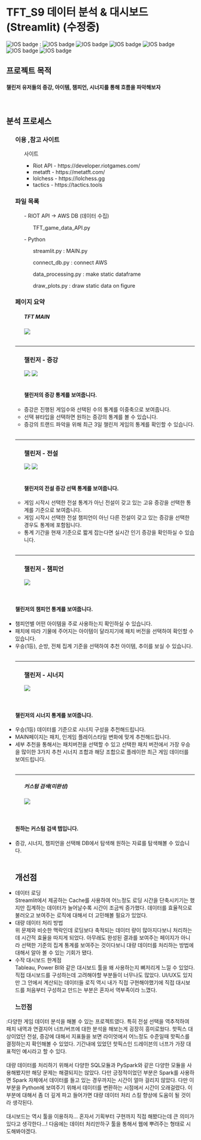 <h1> TFT_S9 데이터 분석 & 대시보드 (Streamlit) (수정중) </h1>

![IOS badge](https://img.shields.io/badge/python-3.7-blue?style=flat-square&logo=python&logoColor=ffdd54&style=plastic)  : 
![IOS badge](https://img.shields.io/badge/-streamlit-lightgrey)
![IOS badge](https://img.shields.io/badge/-pickle-lightgrey)
![IOS badge](https://img.shields.io/badge/-pandas-lightgrey)
![IOS badge](https://img.shields.io/badge/-numpy-lightgrey)
![IOS badge](https://img.shields.io/badge/-matplotlib-lightgrey)
![IOS badge](https://img.shields.io/badge/-plotly-lightgrey)



<h2> 프로젝트 목적 </h2>
<h4> 챌린저 유저들의 증강, 아이템, 챔피언, 시너지를 통해 흐름을 파악해보자 </h4>

</br>

<h2> 분석 프로세스 </h2>

<ul> <h3> 이용 ,참고 사이트 </h3>

<ul>사이트<ul>
  <li> Riot API - https://developer.riotgames.com/</li>
  <li> metatft - https://metatft.com/</li>
  <li> lolchess - https://lolchess.gg </li>
  <li> tactics - https://tactics.tools </li>
 </ul></ul>
</ul>

<ul><h3> 파일 목록 </h3>
<ul> - RIOT API -> AWS DB (데이터 수집)
  <ul> TFT_game_data_API.py </ul></ul>
<ul> - Python 
  <ul> streamlit.py  : MAIN.py </ul>
  <ul> connect_db.py : connect AWS </ul>
  <ul> data_processing.py : make static dataframe </ul>
  <ul> draw_plots.py : draw static data on figure </ul>
</ul>
  
</ul>

<ul><h3> 페이지 요약</h3>
  <ul> <h5>TFT MAIN</h5>
    <img src='https://github.com/LSH0414/Project/assets/119479455/876eb966-c090-44cb-b7ea-5624a7cb68b3'>
  </ul>
  </br>

  ---
    
   <ul> <h3> 챌린저 - 증강 </h3>
     <img src = 'https://github.com/LSH0414/Project/assets/119479455/ecdeaae3-07c9-407d-9e22-02f002f97965'>
     <img src = 'https://github.com/LSH0414/Project/assets/119479455/da66a40d-56fd-4c96-bae6-66c3d46a5948'>
     </br></br> <h4> 챌린저의 증강 통계를 보여줍니다. </h4>
     <li> 증강은 진행된 게임수와 선택된 수의 통계를 이중축으로 보여줍니다.</li>
     <li>선택 뷰타입을 선택하면 원하는 증강의 통계를 볼 수 있습니다.</li>
     <li>증강의 트랜드 파악을 위해 최근 3일 챌린저 게임의 통계를 확인할 수 있습니다.</li>
   </li>
    </ul>
    </br>   

---

  <ul> <h3> 챌린저 - 전설 </h3>
   <img src = 'https://github.com/LSH0414/Project/assets/119479455/d7d4a349-368a-4a67-a8e4-e47c5af1248b)'>
   <img src = 'https://github.com/LSH0414/Project/assets/119479455/37e49388-4aff-4127-8efb-7222bc081d7d'>
   </br></br> <h4>챌린저의 전설 증강 선택 통계를 보여줍니다. </h4>
     <li> 게임 시작시 선택한 전설 통계가 아닌 전설이 갖고 있는 고유 증강을 선택한 통계를 기준으로 보여줍니다. </li>
     <li> 게임 시작시 선택한 전설 챔피언이 아닌 다른 전설이 갖고 있는 증강을 선택한 경우도 통계에 포함됩니다. </li>
     <li> 통계 기간을 현재 기준으로 짧게 잡는다면 실시간 인기 증강을 확인하실 수 있습니다. </li>
   </li>
  </ul>
  </br>   

---
   
   <ul> <h3> 챌린저 - 챔피언 </h3>
     <img src = 'https://github.com/LSH0414/Project/assets/119479455/3437c955-cb9b-4f75-99ab-4a47677bb8df'>
   </ul>
   </br></br> <h4>챌린저의 챔피언 통계를 보여줍니다. </h4>
     <li> 챔피언별 어떤 아이템을 주로 사용하는지 확인하실 수 있습니다. </li>
     <li> 패치에 따라 기물에 주어지는 아이템이 달라지기에 패치 버전을 선택하여 확인할 수 있습니다. </li>
     <li> 우승(1등), 순방, 전체 집계 기준을 선택하여 추천 아이템, 추이를 보실 수 있습니다. </li>
   </li>
   </br>

   ---
   
   <ul> <h3> 챌린저 - 시너지 </h3>
     <img src = 'https://github.com/LSH0414/Project/assets/119479455/1965c9ba-a5c8-4109-98a1-fef543b2e836'>
   </ul>
    </br></br> <h4>챌린저의 시너지 통계를 보여줍니다. </h4>
     <li> 우승(1등) 데이터를 기준으로 시너지 구성을 추천해드립니다. </li>
     <li> MAIN페이지는 패치, 인게임 플레이스타일 변화에 맞게 추천해드립니다. </li>
     <li> 세부 추천을 통해서는 패치버전을 선택할 수 있고 선택한 패치 버전에서 가장 우승을 많이한 3가지 추천 시너지 조합과 해당 조합으로 플레이한 최근 게임 데이터를 보여드립니다. </li>
  </br>   

  ---
    
   <ul> <h5> 커스텀 검색(미완성) </h5>
     <img src = 'https://github.com/LSH0414/Project/assets/119479455/68bc3107-c17f-435d-9cda-4ef1b06d414b'>
   </ul>
    </br></br> <h4> 원하는 커스텀 검색 탭입니다.  </h4>
     <li> 증강, 시너지, 챔피언을 선택해 DB에서 탐색해 원하는 자료를 탐색해볼 수 있습니다. </li>
    </br>    
</ul></ul>


<ul><h2> 개선점 </h2>
<li>
데이터 로딩</br>
Streamlit에서 제공하는 Cache를 사용하여 어느정도 로딩 시간을 단축시키기는 했지만 집계하는 데이터가 늘어날수록 시간이 조금씩 증가했다. 데이터를 효율적으로 불러오고 보여주는 로직에 대해서 더 고민해볼 필요가 있었다.
</li>
<li>
대량 데이터 처리 방법</br>
위 문제와 비슷한 맥락인데 로딩보다 축적되는 데이터 량이 많아지다보니 처리하는데 시간적 효율을 따지게 되었다. 아무래도 완성된 결과를 보여주는 페이지가 아니라 선택한 기준의 집계 통계를 보여주는 것이다보니 대량 데이터를 처리하는 방법에 대해서 알아 볼 수 있는 기회가 됐다.
</li>
<li>
수작 대시보드 한계점</br>
Tableau, Power BI와 같은 대시보드 툴을 왜 사용하는지 뼈저리게 느낄 수 있었다. 직접 대시보드를 구성하는데 고려해야할 부분들이 너무나도 많았다. UI/UX도 있지만 그 안에서 계산되는 데이터들 로직 역시 내가 직접 구현해야했기에 직접 대시보드를 처음부터 구성하고 만드는 부분은 혼자서 역부족이라 느꼈다.
</li></ul>

<ul> <h3> 느낀점 </h3></ul>
:다양한 게임 데이터 분석을 해볼 수 있는 프로젝트였다. 특히 전설 선택을 역추적하여 패치 내역과 연결지어 너프/버프에 대한 분석을 해보는게 굉장히 흥미로웠다. 핫픽스 대상이었던 전설, 증강에 대해서 지표들을 보면 라이엇에서 어느정도 수준일때 핫픽스를 결정하는지 확인해볼 수 있었다. 기간내에 있었던 핫픽스인 드레이븐의 너프가 가장 대표적인 예시라고 할 수 있다.</br></br>
 대량 데이터를 처리하기 위해서 다양한 SQL모듈과 PySpark와 같은 다양한 모듈을 사용해봤지만 해당 문제는 해결되지는 않았다. 다만 긍정적이었던 부분은 Spark를 사용하면 Spark 자체에서 데이터를 들고 있는 경우까지는 시간이 얼마 걸리지 않았다. 다만 이 부분을 Python에 보여주기 위해서 데이터를 변환하는 시점에서 시간이 오래걸렸다. 이 부분에 대해서 좀 더 깊게 파고 들어가면 대량 데이터 처리 스킬 향상에 도움이 될 것이라 생각된다. </br></br>
 대시보드는 역시 툴을 이용하자... 혼자서 기획부터 구현까지 직접 해봤다는데 큰 의미가 있다고 생각한다...! 다음에는 데이터 처리만하구 툴을 통해서 웹에 뿌려주는 형태로 시도해봐야겠다.
